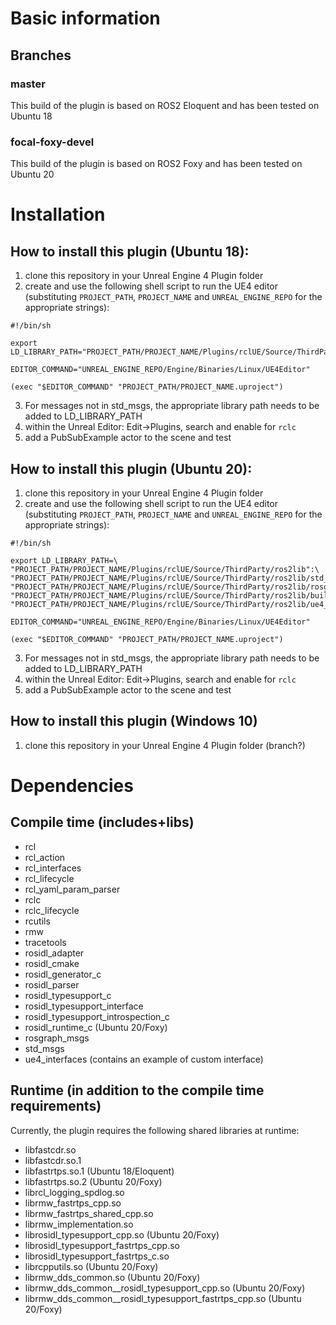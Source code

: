 # Basic information
## Branches
### master
This build of the plugin is based on ROS2 Eloquent and has been tested on Ubuntu 18
### focal-foxy-devel
This build of the plugin is based on ROS2 Foxy and has been tested on Ubuntu 20

# Installation
## How to install this plugin (Ubuntu 18):
1. clone this repository in your Unreal Engine 4 Plugin folder
2. create and use the following shell script to run the UE4 editor (substituting `PROJECT_PATH`, `PROJECT_NAME` and `UNREAL_ENGINE_REPO` for the appropriate strings):
```
#!/bin/sh

export LD_LIBRARY_PATH="PROJECT_PATH/PROJECT_NAME/Plugins/rclUE/Source/ThirdParty/ros2lib":"PROJECT_PATH/PROJECT_NAME/Plugins/rclUE/Source/ThirdParty/ros2lib/std_msgs/lib"

EDITOR_COMMAND="UNREAL_ENGINE_REPO/Engine/Binaries/Linux/UE4Editor"

(exec "$EDITOR_COMMAND" "PROJECT_PATH/PROJECT_NAME.uproject")
```
3. For messages not in std_msgs, the appropriate library path needs to be added to LD_LIBRARY_PATH
4. within the Unreal Editor: Edit->Plugins, search and enable for `rclc`
5. add a PubSubExample actor to the scene and test

## How to install this plugin (Ubuntu 20):
1. clone this repository in your Unreal Engine 4 Plugin folder
2. create and use the following shell script to run the UE4 editor (substituting `PROJECT_PATH`, `PROJECT_NAME` and `UNREAL_ENGINE_REPO` for the appropriate strings):
```
#!/bin/sh

export LD_LIBRARY_PATH=\
"PROJECT_PATH/PROJECT_NAME/Plugins/rclUE/Source/ThirdParty/ros2lib":\
"PROJECT_PATH/PROJECT_NAME/Plugins/rclUE/Source/ThirdParty/ros2lib/std_msgs/lib":\
"PROJECT_PATH/PROJECT_NAME/Plugins/rclUE/Source/ThirdParty/ros2lib/rosgraph_msgs/lib":\
"PROJECT_PATH/PROJECT_NAME/Plugins/rclUE/Source/ThirdParty/ros2lib/builtin_interfaces/lib":\
"PROJECT_PATH/PROJECT_NAME/Plugins/rclUE/Source/ThirdParty/ros2lib/ue4_interfaces/lib"

EDITOR_COMMAND="UNREAL_ENGINE_REPO/Engine/Binaries/Linux/UE4Editor"

(exec "$EDITOR_COMMAND" "PROJECT_PATH/PROJECT_NAME.uproject")
```
3. For messages not in std_msgs, the appropriate library path needs to be added to LD_LIBRARY_PATH
4. within the Unreal Editor: Edit->Plugins, search and enable for `rclc`
5. add a PubSubExample actor to the scene and test

## How to install this plugin (Windows 10)
1. clone this repository in your Unreal Engine 4 Plugin folder (branch?)

# Dependencies
## Compile time (includes+libs)
- rcl
- rcl_action
- rcl_interfaces
- rcl_lifecycle
- rcl_yaml_param_parser
- rclc
- rclc_lifecycle
- rcutils
- rmw
- tracetools
- rosidl_adapter
- rosidl_cmake
- rosidl_generator_c
- rosidl_parser
- rosidl_typesupport_c
- rosidl_typesupport_interface
- rosidl_typesupport_introspection_c
- rosidl_runtime_c (Ubuntu 20/Foxy)
- rosgraph_msgs
- std_msgs
- ue4_interfaces (contains an example of custom interface)
## Runtime (in addition to the compile time requirements)
Currently, the plugin requires the following shared libraries at runtime:
- libfastcdr.so
- libfastcdr.so.1
- libfastrtps.so.1 (Ubuntu 18/Eloquent)
- libfastrtps.so.2 (Ubuntu 20/Foxy)
- librcl_logging_spdlog.so
- librmw_fastrtps_cpp.so
- librmw_fastrtps_shared_cpp.so
- librmw_implementation.so
- librosidl_typesupport_cpp.so (Ubuntu 20/Foxy)
- librosidl_typesupport_fastrtps_cpp.so
- librosidl_typesupport_fastrtps_c.so
- librcpputils.so (Ubuntu 20/Foxy)
- librmw_dds_common.so (Ubuntu 20/Foxy)
- librmw_dds_common__rosidl_typesupport_cpp.so (Ubuntu 20/Foxy)
- librmw_dds_common__rosidl_typesupport_fastrtps_cpp.so (Ubuntu 20/Foxy)
